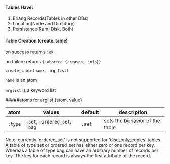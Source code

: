 #### Tables Have:

1. Erlang Records(Tables in other DBs)
2. Location(Node and Directory)
3. Persistance(Ram, Disk, Both)

#### Table Creation (create_table)

on success returns ```:ok```

on failure returns ```{:aborted {:reason, info}}```

```create_table(name, arg_list)```

```name``` is an atom

```arglist``` is a keyword list

#####atoms for arglist {atom, value}

|atom    | values                           | default | description                    |
|--------|----------------------------------|---------|--------------------------------|
|```:type```| ```:set```, ```:ordered_set```, ```:bag```  | ```:set```    | sets the behavior of the table



Note: currently 'ordered_set' is not supported for 'disc_only_copies' tables. A table of type set or ordered_set has either zero or one record per key. Whereas a table of type bag can have an arbitrary number of records per key. The key for each record is always the first attribute of the record.